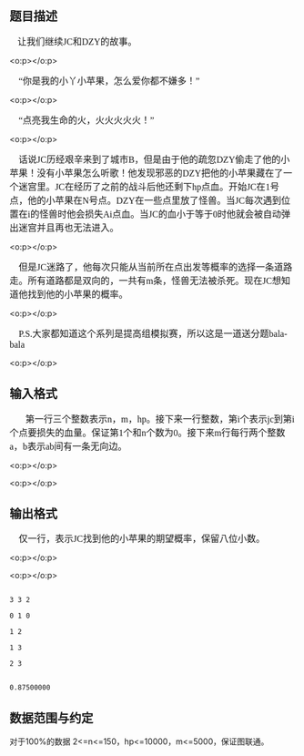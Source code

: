 ## 题目描述

<p class="MsoNormal" style="margin: 0cm 0cm 0pt"><span lang="EN-US" style="font-size: 14pt; font-family: 宋体"><span style="mso-tab-count: 1">   </span></span><span style="font-size: 12pt; font-family: 宋体">让我们继续<span lang="EN-US">JC</span>和<span lang="EN-US">DZY</span>的故事。<span lang="EN-US">
   <o:p></o:p></span></span></p> 
<p class="MsoNormal" style="margin: 0cm 0cm 0pt"><span lang="EN-US" style="font-size: 12pt; font-family: 宋体"><span style="mso-tab-count: 1">    </span></span><span style="font-size: 12pt; font-family: 宋体">“你是我的小丫小苹果，怎么爱你都不嫌多！”<span lang="EN-US">
   <o:p></o:p></span></span></p> 
<p class="MsoNormal" style="margin: 0cm 0cm 0pt"><span lang="EN-US" style="font-size: 12pt; font-family: 宋体"><span style="mso-tab-count: 1">    </span></span><span style="font-size: 12pt; font-family: 宋体">“点亮我生命的火，火火火火火！”<span lang="EN-US">
   <o:p></o:p></span></span></p> 
<p class="MsoNormal" style="margin: 0cm 0cm 0pt"><span lang="EN-US" style="font-size: 12pt; font-family: 宋体"><span style="mso-tab-count: 1">    </span></span><span style="font-size: 12pt; font-family: 宋体">话说<span lang="EN-US">JC</span>历经艰辛来到了城市<span lang="EN-US">B</span>，但是由于他的疏忽<span lang="EN-US">DZY</span>偷走了他的小苹果！没有小苹果怎么听歌！他发现邪恶的<span lang="EN-US">DZY</span>把他的小苹果藏在了一个迷宫里。<span lang="EN-US">JC</span>在经历了之前的战斗后他还剩下<span lang="EN-US">hp</span>点血。开始<span lang="EN-US">JC</span>在<span lang="EN-US">1</span>号点，他的小苹果在<span lang="EN-US">N</span>号点。<span lang="EN-US">DZY</span>在一些点里放了怪兽。当<span lang="EN-US">JC</span>每次遇到位置在<span lang="EN-US">i</span>的怪兽时他会损失<span lang="EN-US">Ai</span>点血。当<span lang="EN-US">JC</span>的血小于等于<span lang="EN-US">0</span>时他就会被自动弹出迷宫并且再也无法进入。<span lang="EN-US">
   <o:p></o:p></span></span></p> 
<p class="MsoNormal" style="margin: 0cm 0cm 0pt"><span lang="EN-US" style="font-size: 12pt; font-family: 宋体"><span style="mso-tab-count: 1">    </span></span><span style="font-size: 12pt; font-family: 宋体">但是<span lang="EN-US">JC</span>迷路了，他每次只能从当前所在点出发等概率的选择一条道路走。所有道路都是双向的，一共有<span lang="EN-US">m</span>条，怪兽无法被杀死。现在<span lang="EN-US">JC</span>想知道他找到他的小苹果的概率。<span lang="EN-US">
   <o:p></o:p></span></span></p> 
<p class="MsoNormal" style="margin: 0cm 0cm 0pt"><span lang="EN-US" style="font-size: 12pt; font-family: 宋体"><span style="mso-tab-count: 1">    </span>P.S.</span><span style="font-size: 12pt; font-family: 宋体">大家都知道这个系列是提高组模拟赛，所以这是一道送分题<span lang="EN-US">balabala
   <o:p></o:p></span></span></p> 
<p></p>

## 输入格式

<p class="MsoNormal" style="margin: 0cm 0cm 0pt; text-indent: 21pt"><span style="font-size: 12pt; font-family: 宋体">第一行三个整数表示<span lang="EN-US">n</span>，<span lang="EN-US">m</span>，<span lang="EN-US">hp</span>。接下来一行整数，第<span lang="EN-US">i</span>个表示<span lang="EN-US">jc</span>到第<span lang="EN-US">i</span>个点要损失的血量。保证第<span lang="EN-US">1</span>个和<span lang="EN-US">n</span>个数为<span lang="EN-US">0</span>。接下来<span lang="EN-US">m</span>行每行两个整数<span lang="EN-US">a</span>，<span lang="EN-US">b</span>表示<span lang="EN-US">ab</span>间有一条无向边。<span lang="EN-US">
   <o:p></o:p></span></span></p> 
<p class="MsoNormal" style="margin: 0cm 0cm 0pt"><span style="font-size: 12pt; font-family: 宋体"><span lang="EN-US">
   <o:p></o:p></span></span></p>

## 输出格式

<p class="MsoNormal" style="margin: 0cm 0cm 0pt"><span lang="EN-US" style="font-size: 12pt; font-family: 宋体"><span style="mso-tab-count: 1">    </span></span><span style="font-size: 12pt; font-family: 宋体">仅一行，表示<span lang="EN-US">JC</span>找到他的小苹果的期望概率，保留八位小数。<span lang="EN-US">
   <o:p></o:p></span></span></p> 
<p class="MsoNormal" style="margin: 0cm 0cm 0pt"><span style="font-size: 12pt; font-family: 宋体"><span lang="EN-US">
   <o:p></o:p></span></span></p>

```input1
3 3 2
0 1 0
1 2
1 3
2 3
```
```output1
0.87500000
```
## 数据范围与约定

<p>对于100%的数据 2<=n<=150，hp<=10000，m<=5000，保证图联通。<br><br> </p>

